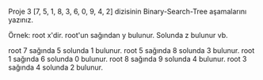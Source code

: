 Proje 3
[7, 5, 1, 8, 3, 6, 0, 9, 4, 2] dizisinin Binary-Search-Tree aşamalarını yazınız.

Örnek: root x'dir. root'un sağından y bulunur. Solunda z bulunur vb.


root 7 sağında 5 solunda 1 bulunur.
root 5 sağında 8 solunda 3 bulunur.
root 1 sağında 6 solunda 0 bulunur. 
root 8 sağında 9 solunda 4 bulunur. 
root 3 sağında 4 solunda 2 bulunur. 
